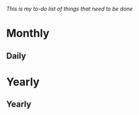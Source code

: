 *This is my to-do list of things that need to be done*

Monthly 
=======

Daily
-----

# Yearly 


## Yearly 



